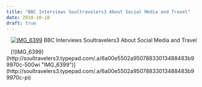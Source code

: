```yaml
---
title: "BBC Interviews Soultravelers3 About Social Media and Travel"
date: 2010-10-18
draft: true
---
```


    [![IMG_6399](https://soultravelers3.typepad.com/.a/6a00e5502a950788330133f5281c60970b-200wi "IMG_6399")](http://soultravelers3.typepad.com/.a/6a00e5502a950788330133f5281c60970b-pi) BBC Interviews Soultravelers3 About Social Media and Travel

<!--more-->    [![IMG_6399](http://soultravelers3.typepad.com/.a/6a00e5502a95078833013488483b99970c-500wi "IMG_6399")](http://soultravelers3.typepad.com/.a/6a00e5502a95078833013488483b99970c-pi)
